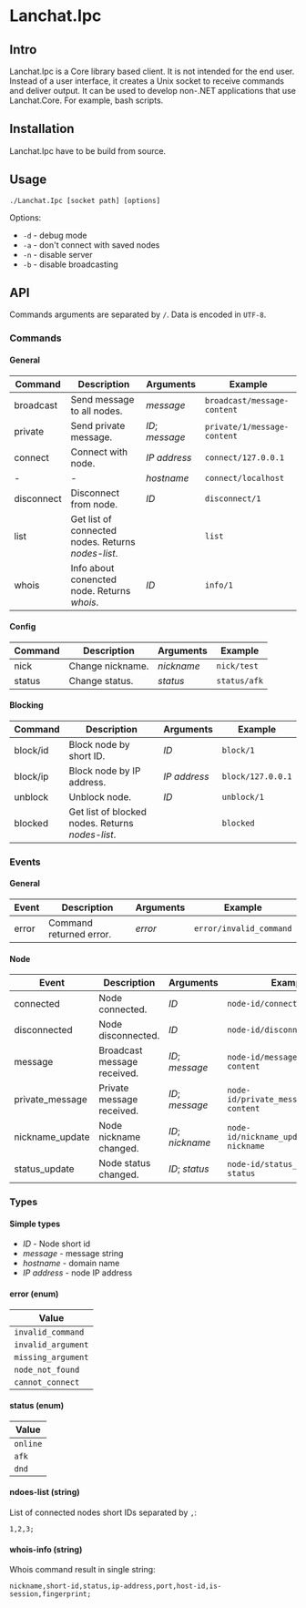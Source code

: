 # Lanchat.Ipc

## Intro

Lanchat.Ipc is a Core library based client. It is not intended for the end user.
Instead of a user interface, it creates a Unix socket to receive commands and deliver output.
It can be used to develop non-.NET applications that use Lanchat.Core. For example, bash scripts.

## Installation

Lanchat.Ipc have to be build from source.

## Usage

`./Lanchat.Ipc [socket path] [options]`

Options:
* `-d` - debug mode
* `-a` - don't connect with saved nodes
* `-n` - disable server
* `-b` - disable broadcasting

## API

Commands arguments are separated by `/`.
Data is encoded in `UTF-8`.

### Commands

#### General

| Command    | Description                                          | Arguments       | Example                     |
| ---------- | ---------------------------------------------------- | --------------- | --------------------------- |
| broadcast  | Send message to all nodes.                           | *message*       | `broadcast/message-content` |
| private    | Send private message.                                | *ID*; *message* | `private/1/message-content` |
| connect    | Connect with node.                                   | *IP address*    | `connect/127.0.0.1`         |
| -          | -                                                    | *hostname*      | `connect/localhost`         |
| disconnect | Disconnect from node.                                | *ID*            | `disconnect/1`              |
| list       | Get list of connected nodes. Returns *nodes-list*.   |                 | `list`                      |
| whois      | Info about conencted node. Returns *whois*.          | *ID*            | `info/1`                    |

#### Config

| Command | Description      | Arguments  | Example      |
| ------- | ---------------- | ---------- | ------------ |
| nick    | Change nickname. | *nickname* | `nick/test`  |
| status  | Change status.   | *status*   | `status/afk` |

#### Blocking

| Command  | Description                                      | Arguments    | Example           |
| -------- | -------------------------------------------------| -----------  | ----------------  |
| block/id | Block node by short ID.                          | *ID*         | `block/1`         |
| block/ip | Block node by IP address.                        | *IP address* | `block/127.0.0.1` |                          
| unblock  | Unblock node.                                    | *ID*         | `unblock/1`       |
| blocked  | Get list of blocked nodes. Returns *nodes-list*. |              | `blocked`         |

### Events

#### General

| Event | Description             | Arguments | Example                 |
| ----- | ----------------------- | --------- | ----------------------- |
| error | Command returned error. | *error*   | `error/invalid_command` |


#### Node

| Event           | Description                 | Arguments        | Example                                   |
| --------------- | --------------------------- | ---------------- | ----------------------------------------- |
| connected       | Node connected.             | *ID*             | `node-id/connected`                       |
| disconnected    | Node disconnected.          | *ID*             | `node-id/disconnected`                    |
| message         | Broadcast message received. | *ID*; *message*  | `node-id/message/message-content`         |
| private_message | Private message received.   | *ID*; *message*  | `node-id/private_message/message-content` |
| nickname_update | Node nickname changed.      | *ID*; *nickname* | `node-id/nickname_update/new-nickname`    |
| status_update   | Node status changed.        | *ID*; *status*   | `node-id/status_update/new-status`        |

### Types

#### Simple types
* *ID* - Node short id
* *message* - message string
* *hostname* - domain name
* *IP address* - node IP address
  
#### error (enum)

| Value              |
|--------------------|
| `invalid_command`  |
| `invalid_argument` |
| `missing_argument` |
| `node_not_found`   |
| `cannot_connect`   |

#### status (enum)

| Value    |
|----------|
| `online` |
| `afk`    |
| `dnd`    |

#### ndoes-list (string)

List of connected nodes short IDs separated by `,`:

`1,2,3;`

#### whois-info (string)

Whois command result in single string:

`nickname,short-id,status,ip-address,port,host-id,is-session,fingerprint;`